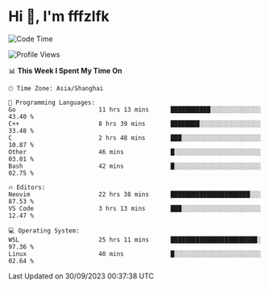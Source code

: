 # Hi 👋, I'm fffzlfk

<!--START_SECTION:waka-->
![Code Time](http://img.shields.io/badge/Code%20Time-462%20hrs%2037%20mins-blue)

![Profile Views](http://img.shields.io/badge/Profile%20Views-0-blue)

📊 **This Week I Spent My Time On** 

```text
🕑︎ Time Zone: Asia/Shanghai

💬 Programming Languages: 
Go                       11 hrs 13 mins      ███████████░░░░░░░░░░░░░░   43.40 % 
C++                      8 hrs 39 mins       ████████░░░░░░░░░░░░░░░░░   33.48 % 
C                        2 hrs 48 mins       ███░░░░░░░░░░░░░░░░░░░░░░   10.87 % 
Other                    46 mins             █░░░░░░░░░░░░░░░░░░░░░░░░   03.01 % 
Bash                     42 mins             █░░░░░░░░░░░░░░░░░░░░░░░░   02.75 % 

🔥 Editors: 
Neovim                   22 hrs 38 mins      ██████████████████████░░░   87.53 % 
VS Code                  3 hrs 13 mins       ███░░░░░░░░░░░░░░░░░░░░░░   12.47 % 

💻 Operating System: 
WSL                      25 hrs 11 mins      ████████████████████████░   97.36 % 
Linux                    40 mins             █░░░░░░░░░░░░░░░░░░░░░░░░   02.64 % 
```


 Last Updated on 30/09/2023 00:37:38 UTC
<!--END_SECTION:waka-->
